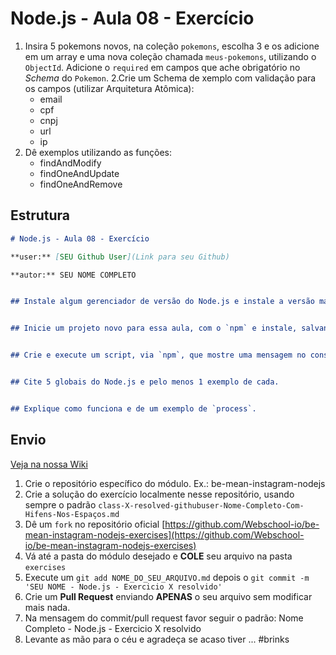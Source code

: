 # Node.js - Aula 08 - Exercício

1. Insira 5 pokemons novos, na coleção `pokemons`, escolha 3 e os adicione em um array e uma nova coleção chamada `meus-pokemons`, utilizando o `ObjectId`. Adicione o `required` em campos que ache obrigatório no *Schema* do `Pokemon`.
2.Crie um Schema de xemplo com validação para os campos (utilizar Arquitetura Atômica):
    - email
    - cpf
    - cnpj
    - url
    - ip
3. Dê exemplos utilizando as funções:
    - findAndModify
    - findOneAndUpdate
    - findOneAndRemove

## Estrutura

```md
# Node.js - Aula 08 - Exercício

**user:** [SEU Github User](Link para seu Github)

**autor:** SEU NOME COMPLETO


## Instale algum gerenciador de versão do Node.js e instale a versão mais atual como padrão, enquanto escrevo é a versão 5.4.0


## Inicie um projeto novo para essa aula, com o `npm` e instale, salvando no `package.json`:


## Crie e execute um script, via `npm`, que mostre uma mensagem no console com a global, que possui caminho para o diretório atual.


## Cite 5 globais do Node.js e pelo menos 1 exemplo de cada.


## Explique como funciona e de um exemplo de `process`.

```


## Envio

[Veja na nossa Wiki](https://github.com/Webschool-io/be-mean-instagram/wiki/Exerc%C3%ADcios)

1. Crie o repositório específico do módulo. Ex.: be-mean-instagram-nodejs
2. Crie a solução do exercício localmente nesse repositório, usando sempre o padrão `class-X-resolved-githubuser-Nome-Completo-Com-Hifens-Nos-Espaços.md`
3. Dê um `fork` no repositório oficial [https://github.com/Webschool-io/be-mean-instagram-nodejs-exercises](https://github.com/Webschool-io/be-mean-instagram-nodejs-exercises)
4. Vá até a pasta do módulo desejado e **COLE** seu arquivo na pasta `exercises`
5. Execute um `git add NOME_DO_SEU_ARQUIVO.md` depois o `git commit -m 'SEU NOME - Node.js - Exercicio X resolvido'`
5. Crie um **Pull Request** enviando **APENAS** o seu arquivo sem modificar mais nada.
6. Na mensagem do commit/pull request favor seguir o padrão: Nome Completo - Node.js - Exercicio X resolvido
7. Levante as mão para o céu e agradeça se acaso tiver ... #brinks
